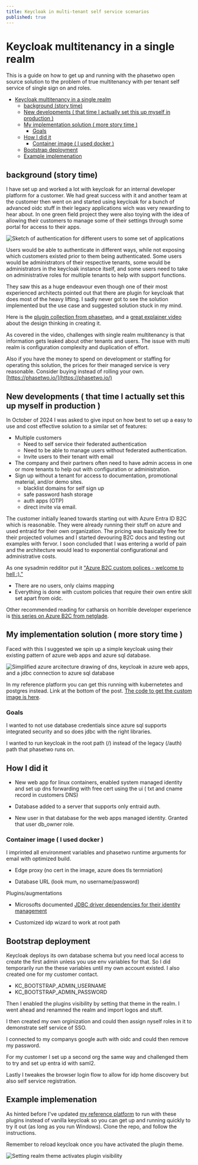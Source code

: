 ```yaml
---
title: Keycloak in multi-tenant self service scenarios
published: true
---
```


# Keycloak multitenancy in a single realm

This is a guide on how to get up and running with the phasetwo open source solution to the problem of true multitenancy with per tenant self service of single sign on and roles.


- [Keycloak multitenancy in a single realm](#keycloak-multitenancy-in-a-single-realm)
  - [background (story time)](#background-story-time)
  - [New developments ( that time I actually set this up myself in production )](#new-developments--that-time-i-actually-set-this-up-myself-in-production-)
  - [My implementation solution ( more story time )](#my-implementation-solution--more-story-time-)
    - [Goals](#goals)
  - [How I did it](#how-i-did-it)
    - [Container image ( I used docker )](#container-image--i-used-docker-)
  - [Bootstrap deployment](#bootstrap-deployment)
  - [Example implemenation](#example-implemenation)




## background (story time)

I have set up and worked a lot with keycloak for an internal developer platform for a customer. We had great success with it and another team at the customer then went on and started using keycloak for a bunch of advanced oidc stuff in their legacy applications wich was very rewarding to hear about. In one green field project they were also toying with the idea of allowing their customers to manage some of their settings through some portal for access to their apps.

![Sketch of authentication for different users to some set of applications](../assets/2024-11-04-img1-keycloak-tenants-users.png)

Users would be able to authenticate in different ways, while not exposing which customers existed prior to them being authenticated. Some users would be administrators of their respective tenants, some would be administrators in the keycloak instance itself, and some users need to take on administrative roles for multiple tenants to help with support functions.

They saw this as a huge endeavour even though one of their most experienced architects pointed out that there are plugin for keycloak that does most of the heavy lifting. I sadly never got to see the solution implemented but the use case and suggested solution stuck in my mind.

Here is the [plugin collection from phasetwo](https://github.com/p2-inc/keycloak-orgs), and a [great explainer video](https://www.youtube.com/watch?v=DNq51wWw3F4) about the design thinking in creating it.

As covered in the video, challenges with single realm multitenancy is that information gets leaked about other tenants and users. The issue with multi realm is configuration complexity and duplication of effort.

Also if you have the money to spend on development or staffing for operating this solution, the prices for their managed service is very reasonable. Consider buying instead of rolling your own. [https://phasetwo.io/](https://phasetwo.io/)

## New developments ( that time I actually set this up myself in production )

In October of 2024 I was asked to give input on how best to set up a easy to use and cost effective solution to a similar set of features:

- Multiple customers
  - Need to self service their federated authentication
  - Need to be able to manage users without federated authentication.
  - Invite users to their tenant with email
- The company and their partners often need to have admin access in one or more tenants to help out with configuration or administration.
- Sign up without a tenant for access to documentation, promotional material, and/or demo sites.
  - blacklist domains for self sign up
  - safe password hash storage
  - auth apps (OTP)
  - direct invite via email.

The customer initially leaned towards starting out with Azure Entra ID B2C which is reasonable. They were already running their stuff on azure and used entraid for their own organization. The pricing was basically free for their projected volumes and I started devouring B2C docs and testing out examples with fervor. I soon concluded that I was entering a world of pain and the architecture would lead to exponential configurational and administrative costs.

As one sysadmin redditor put it ["Azure B2C custom polices - welcome to hell :)."](https://www.reddit.com/r/sysadmin/comments/10l1i9v/azure_ad_b2c_custom_policy_problem/j5uxnd1/)

- There are no users, only claims mapping
- Everything is done with custom policies that require their own entire skill set apart from oidc.

Other recommended reading for catharsis on horrible developer experience is [this series on Azure B2C from netglade](https://www.netglade.cz/en/blog/azure-active-directory-b2c-developer-experience).

## My implementation solution ( more story time )

Faced with this I suggested we spin up a simple keycloak using their existing pattern of azure web apps and azure sql database.

![Simplified azure arcitecture drawing of dns, keycloak in azure web apps, and a jdbc connection to azure sql database](../assets/2024-11-04-img2-azure-architecture.png)

In my reference platform you can get this running with kubernetetes and postgres instead. Link at the bottom of the post. [The code to get the custom image is here](https://github.com/QuadmanSWE/ds-ref-platform/tree/main/multitenant-keycloak).

### Goals

I wanted to not use database credentials since azure sql supports integrated security and so does jdbc with the right libraries.

I wanted to run keycloak in the root path (/) instead of the legacy (/auth) path that phasetwo runs on.

## How I did it

- New web app for linux containers, enabled system managed identity and set up dns forwarding with free cert using the ui ( txt and cname record in customers DNS)

- Database added to a server that supports only entraid auth.

- New user in that database for the web apps managed identity. Granted that user db_owner role.


### Container image ( I used docker )

I imprinted all environment variables and phasetwo runtime arguments for email with optimized build.

- Edge proxy (no cert in the image, azure does tls termniation)

- Database URL (look mum, no username/password)

Plugins/augmentations

- Microsofts documented [JDBC driver dependencies for their identity management]([koreui](https://learn.microsoft.com/en-us/sql/connect/jdbc/connecting-using-azure-active-directory-authentication?view=sql-server-ver16#client-setup-requirements))

- Customized idp wizard to work at root path

## Bootstrap deployment

Keycloak deploys its own database schema but you need local access to create the first admin unless you use env variables for that. So I did temporarily run the these variables until my own account existed. I also created one for my customer contact.

- KC_BOOTSTRAP_ADMIN_USERNAME
- KC_BOOTSTRAP_ADMIN_PASSWORD

Then I enabled the plugins visibility by setting that theme in the realm. I went ahead and renamned the realm and import logos and stuff.

I then created my own orginization and could then assign nyself roles in it to demonstrate self service of SSO.

I connected to my companys google auth with oidc and could then remove my password.

For my customer I set up a second org the same way and challenged them to try and set up entra id with saml2.

Lastly I tweakes the browser login flow to allow for idp home discovery but also self service registration.

## Example implemenation

As hinted before I've updated [my reference platform](https://github.com/QuadmanSWE/ds-ref-platform) to run with these plugins instead of vanilla keycloak so you can get up and running quickly to try it out (as long as you run Windows). Clone the repo, and follow the instructions.

Remember to reload keycloak once you have activated the plugin theme.

![Setting realm theme activates plugin visibility](../assets/2024-11-04-img3-realm-themes.png)

